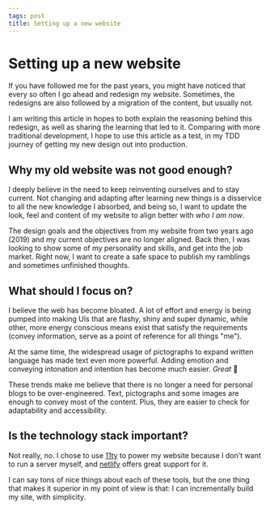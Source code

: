 ```yaml
---
tags: post
title: Setting up a new website
---
```


# Setting up a new website

If you have followed me for the past years, you might have noticed that every so often I go ahead and redesign my website. Sometimes, the redesigns are also followed by a migration of the content, but usually not.

I am writing this article in hopes to both explain the reasoning behind this redesign, as well as sharing the learning that led to it. Comparing with more traditional development, I hope to use this article as a test, in my TDD journey of getting my new design out into production.

## Why my old website was not good enough?

I deeply believe in the need to keep reinventing ourselves and to stay current. Not changing and adapting after learning new things is a disservice to all the new knowledge I absorbed, and being so, I want to update the look, feel and content of my website to align better with _who I am now_.

The design goals and the objectives from my website from two years ago (2019) and my current objectives are no longer aligned. Back then, I was looking to show some of my personality and skills, and get into the job market. Right now, I want to create a safe space to publish my ramblings and sometimes unfinished thoughts.

## What should I focus on?

I believe the web has become bloated. A lot of effort and energy is being pumped into making UIs that are flashy, shiny and super dynamic, while other, more energy conscious means exist that satisfy the requirements (convey information, serve as a point of reference for all things "me").

At the same time, the widespread usage of pictographs to expand written language has made text even more powerful. Adding emotion and conveying intonation and intention has become much easier. _Great_ 💃

These trends make me believe that there is no longer a need for personal blogs to be over-engineered. Text, pictographs and some images are enough to convey most of the content. Plus, they are easier to check for adaptability and accessibility.

## Is the technology stack important?

Not really, no. I chose to use [11ty](https://www.11ty.dev/) to power my website because I don't want to run a server myself, and [netlify](https://app.netlify.com/) offers great support for it.

I can say tons of nice things about each of these tools, but the one thing that makes it superior in my point of view is that: I can incrementally build my site, with simplicity.
